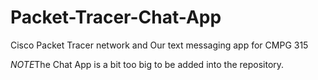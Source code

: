 # Packet-Tracer-Chat-App
Cisco Packet Tracer network and Our text messaging app for CMPG 315

*NOTE*The Chat App is a bit too big to be added into the repository.
